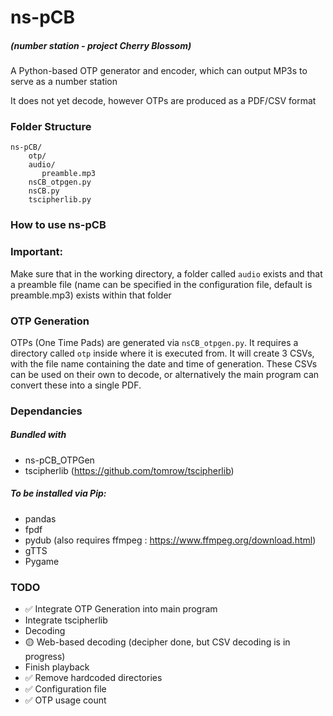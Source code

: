 # ns-pCB
##### (number station - project Cherry Blossom)
A Python-based OTP generator and encoder, which can output MP3s to serve as a number station

It does not yet decode, however OTPs are produced as a PDF/CSV format 

### Folder Structure
```
ns-pCB/
    otp/
    audio/
       preamble.mp3
    nsCB_otpgen.py
    nsCB.py
    tscipherlib.py
```

### How to use ns-pCB

### Important:
Make sure that in the working directory, a folder called `audio` exists and that a preamble file (name can be specified in the configuration file, default is preamble.mp3) exists within that folder

### OTP Generation
OTPs (One Time Pads) are generated via `nsCB_otpgen.py`. It requires a directory called `otp` inside where it is executed from. 
It will create 3 CSVs, with the file name containing the date and time of generation. These CSVs can be used on their own to decode, or alternatively the main program can convert these into a single PDF. 

### Dependancies
##### Bundled with
  * ns-pCB_OTPGen
  * tscipherlib (https://github.com/tomrow/tscipherlib)
##### To be installed via Pip:
  * pandas
  * fpdf
  * pydub (also requires ffmpeg : https://www.ffmpeg.org/download.html)
  * gTTS
  * Pygame

### TODO
 * ✅ Integrate OTP Generation into main program
 * Integrate tscipherlib
 * Decoding
 * 🟡 Web-based decoding (decipher done, but CSV decoding is in progress)
 * Finish playback
 * ✅ Remove hardcoded directories
 * ✅ Configuration file
 * ✅ OTP usage count
